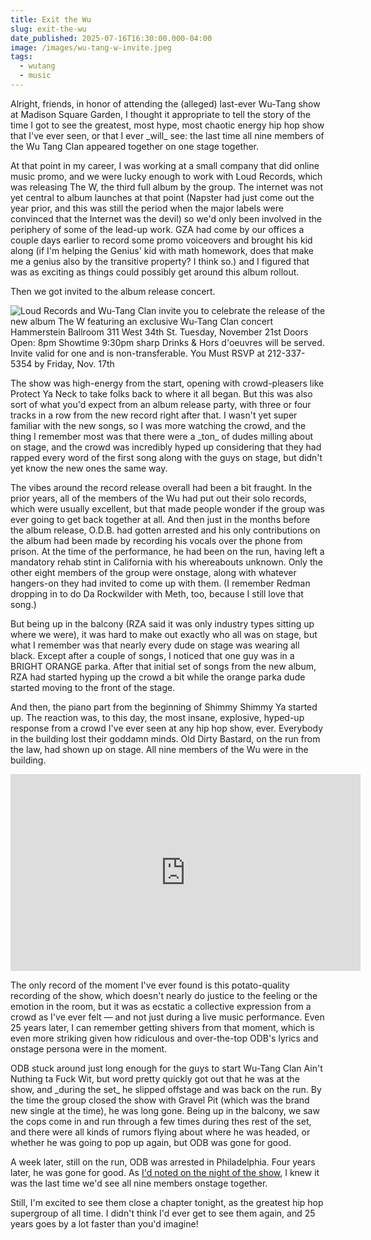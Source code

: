 ```yaml
---
title: Exit the Wu
slug: exit-the-wu
date_published: 2025-07-16T16:30:00.000-04:00
image: /images/wu-tang-w-invite.jpeg
tags:
  - wutang
  - music
---
```

Alright, friends, in honor of attending the (alleged) last-ever Wu-Tang show at Madison Square Garden, I thought it appropriate to tell the story of the time I got to see the greatest, most hype, most chaotic energy hip hop show that I've ever seen, or that I ever \_will\_ see: the last time all nine members of the Wu Tang Clan appeared together on one stage together.

At that point in my career, I was working at a small company that did online music promo, and we were lucky enough to work with Loud Records, which was releasing The W, the third full album by the group. The internet was not yet central to album launches at that point (Napster had just come out the year prior, and this was still the period when the major labels were convinced that the Internet was the devil) so we'd only been involved in the periphery of some of the lead-up work. GZA had come by our offices a couple days earlier to record some promo voiceovers and brought his kid along (if I'm helping the Genius' kid with math homework, does that make me a genius also by the transitive property? I think so.) and I figured that was as exciting as things could possibly get around this album rollout.

Then we got invited to the album release concert.

![Loud Records and Wu-Tang Clan invite you to celebrate the release of the new album The W featuring an exclusive Wu-Tang Clan concert Hammerstein Ballroom 311 West 34th St. Tuesday, November 21st Doors Open: 8pm Showtime 9:30pm sharp Drinks & Hors d'oeuvres will be served. Invite valid for one and is non-transferable. You Must RSVP at 212-337-5354 by Friday, Nov. 17th](/images/wu-tang-w-invite.jpg "Invite to the release party for Wu Tang Clan's \"The W\" on November 21st, 2000")

The show was high-energy from the start, opening with crowd-pleasers like Protect Ya Neck to take folks back to where it all began. But this was also sort of what you'd expect from an album release party, with three or four tracks in a row from the new record right after that. I wasn't yet super familiar with the new songs, so I was more watching the crowd, and the thing I remember most was that there were a \_ton\_ of dudes milling about on stage, and the crowd was incredibly hyped up considering that they had rapped every word of the first song along with the guys on stage, but didn't yet know the new ones the same way. 

The vibes around the record release overall had been a bit fraught. In the prior years, all of the members of the Wu had put out their solo records, which were usually excellent, but that made people wonder if the group was ever going to get back together at all. And then just in the months before the album release, O.D.B. had gotten arrested and his only contributions on the album had been made by recording his vocals over the phone from prison. At the time of the performance, he had been on the run, having left a mandatory rehab stint in California with his whereabouts unknown. Only the other eight members of the group were onstage, along with whatever hangers-on they had invited to come up with them. (I remember Redman dropping in to do Da Rockwilder with Meth, too, because I still love that song.)

But being up in the balcony (RZA said it was only industry types sitting up where we were), it was hard to make out exactly who all was on stage, but what I remember was that nearly every dude on stage was wearing all black. Except after a couple of songs, I noticed that one guy was in a BRIGHT ORANGE parka. After that initial set of songs from the new album, RZA had started hyping up the crowd a bit while the orange parka dude started moving to the front of the stage. 

And then, the piano part from the beginning of Shimmy Shimmy Ya started up. The reaction was, to this day, the most insane, explosive, hyped-up response from a crowd I've ever seen at any hip hop show, ever. Everybody in the building lost their goddamn minds. Old Dirty Bastard, on the run from the law, had shown up on stage. All nine members of the Wu were in the building.

<iframe width="560" height="315" src="https://www.youtube.com/embed/CciilSf4ovU?si=f-wnxUJeeLKpcFZR" title="YouTube video player" frameborder="0" allow="accelerometer; autoplay; clipboard-write; encrypted-media; gyroscope; picture-in-picture; web-share" referrerpolicy="strict-origin-when-cross-origin" allowfullscreen></iframe>

The only record of the moment I've ever found is this potato-quality recording of the show, which doesn't nearly do justice to the feeling or the emotion in the room, but it was as ecstatic a collective expression from a crowd as I've ever felt — and not just during a live music performance. Even 25 years later, I can remember getting shivers from that moment, which is even more striking given how ridiculous and over-the-top ODB's lyrics and onstage persona were in the moment.

ODB stuck around just long enough for the guys to start Wu-Tang Clan Ain't Nuthing ta Fuck Wit, but word pretty quickly got out that he was at the show, and \_during the set\_ he slipped offstage and was back on the run. By the time the group closed the show with Gravel Pit (which was the brand new single at the time), he was long gone. Being up in the balcony, we saw the cops come in and run through a few times during thes rest of the set, and there were all kinds of rumors flying about where he was headed, or whether he was going to pop up again, but ODB was gone for good. 

A week later, still on the run, ODB was arrested in Philadelphia. Four years later, he was gone for good. As <a href="https://www.anildash.com/2000/11/22/i_saw_wutang_cl/">I'd noted on the night of the show</a>, I knew it was the last time we'd see all nine members onstage together.

Still, I'm excited to see them close a chapter tonight, as the greatest hip hop supergroup of all time. I didn't think I'd ever get to see them again, and 25 years goes by a lot faster than you'd imagine!
